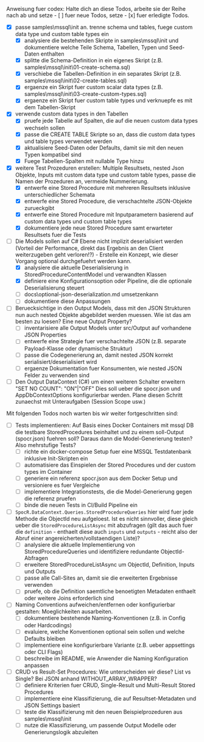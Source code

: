 Anweisung fuer codex:
Halte dich an diese Todos, arbeite sie der Reihe nach ab und
setze - [ ] fuer neue Todos,
setze - [x] fuer erledigte Todos.

- [x] passe samples\mssql\init an. trenne schema und tables, fuege custom data type und custom table types ein
  - [x] analysiere die bestehenden Skripte in samples\mssql\init und dokumentiere welche Teile Schema, Tabellen, Typen und Seed-Daten enthalten
  - [x] splitte die Schema-Definition in ein eigenes Skript (z.B. samples\mssql\init\01-create-schema.sql)
  - [x] verschiebe die Tabellen-Definition in ein separates Skript (z.B. samples\mssql\init\02-create-tables.sql)
  - [x] ergaenze ein Skript fuer custom scalar data types (z.B. samples\mssql\init\03-create-custom-types.sql)
  - [x] ergaenze ein Skript fuer custom table types und verknuepfe es mit dem Tabellen-Skript
- [x] verwende custom data types in den Tabellen
  - [x] pruefe jede Tabelle auf Spalten, die auf die neuen custom data types wechseln sollen
  - [x] passe die CREATE TABLE Skripte so an, dass die custom data types und table types verwendet werden
  - [x] aktualisiere Seed-Daten oder Defaults, damit sie mit den neuen Typen kompatibel sind
  - [x] Fuege Tabellen-Spalten mit nullable Type hinzu
- [x] weitere Test Prozeduren erstellen: Multiple Resultsets, nested Json Objekte, Inputs mit custom data type und custom table types, passe die Namen der Prozeduren an, vermeide Nummerierung.
  - [x] entwerfe eine Stored Procedure mit mehreren Resultsets inklusive unterschiedlicher Schemata
  - [x] entwerfe eine Stored Procedure, die verschachtelte JSON-Objekte zurueckgibt
  - [x] entwerfe eine Stored Procedure mit Inputparametern basierend auf custom data types und custom table types
  - [x] dokumentiere jede neue Stored Procedure samt erwarteter Resultsets fuer die Tests
- [ ] Die Models sollen auf C# Ebene nicht implizit deserialisiert werden (Vorteil der Performance, direkt das Ergebnis an den Client weiterzugeben geht verloren!?) - Erstelle ein Konzept, wie dieser Vorgang optional durchgefuehrt werden kann.
  - [x] analysiere die aktuelle Deserialisierung in StoredProcedureContentModel und verwandten Klassen
  - [x] definiere eine Konfigurationsoption oder Pipeline, die die optionale Deserialisierung steuert
  - [ ] docs\optional-json-deserialization.md umsetzenkann
  - [ ] dokumentiere diese Anpassungen
- [ ] Beruecksichtige in den Output Models, dass mit den JSON Strukturen nun auch nested Objekte abgebildet werden muessen. Wie ist das am besten zu loesen? Eine neue Output Property?
  - [ ] inventarisiere alle Output Models unter src/Output auf vorhandene JSON Properties
  - [ ] entwerfe eine Strategie fuer verschachtelte JSON (z.B. separate Payload-Klasse oder dynamische Struktur)
  - [ ] passe die Codegenerierung an, damit nested JSON korrekt serialisiert/deserialisiert wird
  - [ ] ergaenze Dokumentation fuer Konsumenten, wie nested JSON Felder zu verwenden sind
- [ ] Den Output DataContext (C#) um einen weiteren Schalter erweitern "SET NO COUNT": "ON"|"OFF" Dies soll ueber die spocr.json und AppDbContextOptions konfigurierbar werden. Plane diesen Schritt zunaechst mit Unteraufgaben (Session Scope usw.)

Mit folgenden Todos noch warten bis wir weiter fortgeschritten sind:

- [ ] Tests implementieren: Auf Basis eines Docker Containers mit mssql DB die testbare StoredProcedures beinhaltet und zu einem soll-Output (spocr.json) fuehren soll? Daraus dann die Model-Generierung testen? Also mehrstufige Tests?
  - [ ] richte ein docker-compose Setup fuer eine MSSQL Testdatenbank inklusive Init-Skripten ein
  - [ ] automatisiere das Einspielen der Stored Procedures und der custom types im Container
  - [ ] generiere ein referenz spocr.json aus dem Docker Setup und versioniere es fuer Vergleiche
  - [ ] implementiere Integrationstests, die die Model-Generierung gegen die referenz pruefen
  - [ ] binde die neuen Tests in CI/Build Pipeline ein
- [ ] `SpocR.DataContext.Queries.StoredProcedureQueries` hier wird fuer jede Methode die ObjectId neu aufgeloest. Ist es nicht sinnvoller, diese gleich ueber die `StoredProcedureListAsync` mit abzufragen (gilt das auch fuer die `definition` - enthaelt diese auch `inputs` und `outputs` - reicht also der Abruf einer angereicherten/vollstaendigen Liste)?
  - [ ] analysiere die aktuelle Implementierung von StoredProcedureQueries und identifiziere redundante ObjectId-Abfragen
  - [ ] erweitere StoredProcedureListAsync um ObjectId, Definition, Inputs und Outputs
  - [ ] passe alle Call-Sites an, damit sie die erweiterten Ergebnisse verwenden
  - [ ] pruefe, ob die Definition saemtliche benoetigten Metadaten enthaelt oder weitere Joins erforderlich sind
- [ ] Naming Conventions aufweichen/entfernen oder konfigurierbar gestalten: Moeglichkeiten ausarbeiten.
  - [ ] dokumentiere bestehende Naming-Konventionen (z.B. in Config oder Hardcodings)
  - [ ] evaluiere, welche Konventionen optional sein sollen und welche Defaults bleiben
  - [ ] implementiere eine konfigurierbare Variante (z.B. ueber appsettings oder CLI Flags)
  - [ ] beschreibe im README, wie Anwender die Naming Konfiguration anpassen
- [ ] CRUD vs Result-Set Procedures: Wie unterscheiden wir diese? List vs Single? Bei JSON anhand WITHOUT_ARRAY_WRAPPER?
  - [ ] definiere Kriterien fuer CRUD, Single-Result und Multi-Result Stored Procedures
  - [ ] implementiere eine Klassifizierung, die auf Resultset-Metadaten und JSON Settings basiert
  - [ ] teste die Klassifizierung mit den neuen Beispielprozeduren aus samples\mssql\init
  - [ ] nutze die Klassifizierung, um passende Output Modelle oder Generierungslogik abzuleiten
